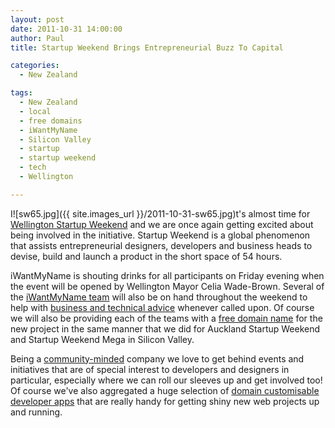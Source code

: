 ```yaml
---
layout: post
date: 2011-10-31 14:00:00
author: Paul
title: Startup Weekend Brings Entrepreneurial Buzz To Capital

categories:
  - New Zealand

tags:
  - New Zealand
  - local
  - free domains
  - iWantMyName
  - Silicon Valley
  - startup
  - startup weekend
  - tech
  - Wellington

---
```


I![sw65.jpg]({{ site.images_url }}/2011-10-31-sw65.jpg)t's almost time for [Wellington Startup Weekend](http://wellington.startupweekend.org/) and we are once again getting excited about being involved in the initiative. Startup Weekend is a global phenomenon that assists entrepreneurial designers, developers and business heads to devise, build and launch a product in the short space of 54 hours.

iWantMyName is shouting drinks for all participants on Friday evening when the event will be opened by Wellington Mayor Celia Wade-Brown. Several of the [iWantMyName team](https://iwantmyname.co.nz/about) will also be on hand throughout the weekend to help with [business and technical advice](https://iwantmyname.co.nz/blog/2011/03/startup-weekend-resources.html) whenever called upon. Of course we will also be providing each of the teams with a [free domain name](https://iwantmyname.co.nz/blog/2011/09/iwantmyname-backs-startup-weekend.html) for the new project in the same manner that we did for Auckland Startup Weekend and Startup Weekend Mega in Silicon Valley.

Being a [community-minded](https://iwantmyname.co.nz/blog/2011/10/being-good-neighbours.html) company we love to get behind events and initiatives that are of special interest to developers and designers in particular, especially where we can roll our sleeves up and get involved too! Of course we've also aggregated a huge selection of [domain customisable developer apps](https://iwantmyname.co.nz/services/developer/) that are really handy for getting shiny new web projects up and running.

